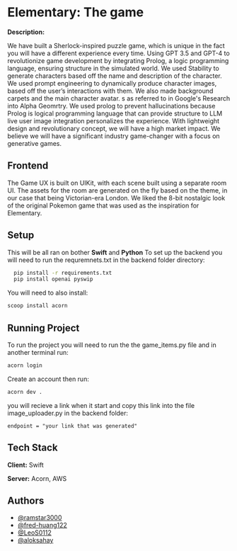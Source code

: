 
# Elementary: The game

**Description:** 

We have built a Sherlock-inspired puzzle game, which is unique in the fact you will have a different experience every time. Using GPT 3.5 and GPT-4 to revolutionize game development by integrating Prolog, a logic programming language, ensuring structure in the simulated world. We used Stability to generate characters based off the name and description of the character. We used prompt engineering to dynamically produce character images, based off the user’s interactions with them. We also made background carpets and the main character avatar. s as referred to in Google's Research into Alpha Geomrtry. We used prolog to prevent hallucinations because Prolog is logical programming language that can provide structure to LLM live user image integration personalizes the experience. With lightweight design and revolutionary concept, we will have a high market impact. We believe we will have a significant industry game-changer with a focus on generative games.

## Frontend

The Game UX is built on UIKit, with each scene built using a separate room UI. The assets for the room are generated on the fly based on the theme, in our case that being Victorian-era London. We liked the 8-bit nostalgic look of the original Pokemon game that was used as the inspiration for Elementary.

## Setup
This will be all ran on bother **Swift** and **Python**
To set up the backend you will need to run the requremnets.txt in the backend folder directory:

```bash
  pip install -r requirements.txt
  pip install openai pyswip
```

You will need to also install:

```bash
scoop install acorn
```

## Running Project

To run the project you will need to run the the game_items.py file and in another terminal run: 

```bash
acorn login
```
Create an account then run:

```bash
acorn dev .
```

you will recieve a link when it start and copy this link into the file image_uploader.py in the backend folder: 

```
endpoint = "your link that was generated"
```

## Tech Stack

**Client:** Swift

**Server:** Acorn, AWS

## Authors

- [@ramstar3000](https://www.github.com/ramstar3000)
- [@fred-huang122](https://www.github.com/fred-huang122)
- [@LeoS0112](https://www.github.com/LeoS0112)
- [@aloksahay](https://www.github.com/aloksahay)
